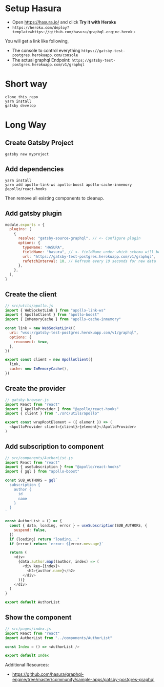 # Setup Hasura

- Open https://hasura.io/ and click **Try it with Heroku**
- `https://heroku.com/deploy?template=https://github.com/hasura/graphql-engine-heroku`

You will get a link like following,
- The console to control everything `https://gatsby-test-postgres.herokuapp.com/console`
- The actual graphql Endpoint: `https://gatsby-test-postgres.herokuapp.com/v1/graphql`

# Short way

```
clone this repo
yarn install
gatsby develop
```
# Long Way
## Create Gatsby Project
```
gatsby new myproject
```

## Add dependencies

```
yarn install
yarn add apollo-link-ws apollo-boost apollo-cache-inmemory @apollo/react-hooks
```

Then remove all existing components to cleanup.

## Add gatsby plugin

```js
module.exports = {
  plugins: [
    {
      resolve: "gatsby-source-graphql", // <- Configure plugin
      options: {
        typeName: "HASURA",
        fieldName: "hasura", // <- fieldName under which schema will be stitched
        url: "https://gatsby-test-postgres.herokuapp.com/v1/graphql",
        refetchInterval: 10, // Refresh every 10 seconds for new data
      },
    },
  ],
}
```

## Create the client

```js
// src/utils/apollo.js
import { WebSocketLink } from "apollo-link-ws"
import { ApolloClient } from "apollo-boost"
import { InMemoryCache } from "apollo-cache-inmemory"

const link = new WebSocketLink({
  uri: "wss://gatsby-test-postgres.herokuapp.com/v1/graphql",
  options: {
    reconnect: true,
  },
})

export const client = new ApolloClient({
  link,
  cache: new InMemoryCache(),
})
```

## Create the provider

```js
// gatsby-browser.js
import React from "react"
import { ApolloProvider } from "@apollo/react-hooks"
import { client } from "./src/utils/apollo"

export const wrapRootElement = ({ element }) => (
  <ApolloProvider client={client}>{element}</ApolloProvider>
)
```

## Add subscription to component

```js
// src/components/AuthorList.js
import React from "react"
import { useSubscription } from "@apollo/react-hooks"
import { gql } from "apollo-boost"

const SUB_AUTHORS = gql`
  subscription {
    author {
      id
      name
    }
  }
`

const AuthorList = () => {
  const { data, loading, error } = useSubscription(SUB_AUTHORS, {
    suspend: false,
  })
  if (loading) return "loading..."
  if (error) return `error: ${error.message}`

  return (
    <div>
      {data.author.map((author, index) => (
        <div key={index}>
          <h2>{author.name}</h2>
        </div>
      ))}
    </div>
  )
}

export default AuthorList
```

## Show the component

```js
// src/pages/index.js
import React from "react"
import AuthorList from "../components/AuthorList"

const Index = () => <AuthorList />

export default Index
```

Additional Resources:
- https://github.com/hasura/graphql-engine/tree/master/community/sample-apps/gatsby-postgres-graphql
